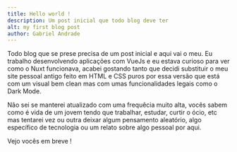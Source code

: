 ```yaml
---
title: Hello world !
description: Um post inicial que todo blog deve ter
alt: my first blog post
author: Gabriel Andrade
---
```


Todo blog que se prese precisa de um post inicial e aqui vai o meu. Eu trabalho desenvolvendo aplicações com VueJs e eu estava curioso para ver como o Nuxt funcionava, acabei gostando tanto que decidi substituir o meu site pessoal antigo feito em HTML e CSS puros por essa versão que está com um visual bem clean mas com umas funcionalidades legais como o Dark Mode.

Não sei se manterei atualizado com uma frequêcia muito alta, vocês sabem como é vida de um jovem tendo que trabalhar, estudar, curtir o ócio, etc mas tentarei vez ou outra deixar algum pensamento aleatório, algo específico de tecnologia ou um relato sobre algo pessoal por aqui. 

Vejo vocês em breve !